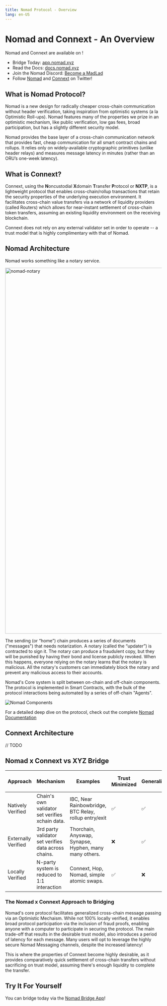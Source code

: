 ```yaml
---
title: Nomad Protocol - Overview
lang: en-US
---
```


# Nomad and Connext - An Overview 

Nomad and Connext are available on <Insert Chain Name Here>! 

- Bridge Today: [app.nomad.xyz](https://app.nomad.xyz)
- Read the Docs: [docs.nomad.xyz](https://docs.nomad.xyz)
- Join the Nomad Discord: [Become a MadLad](https://discord.gg/nomadxyz)
- Follow [Nomad](https://twitter.com/nomadxyz_) and [Connext](https://twitter.com/ConnextNetwork) on Twitter!

## What is Nomad Protocol? 

Nomad is a new design for radically cheaper cross-chain communication without header verification, taking inspiration from optimistic systems (a la Optimistic Roll-ups). Nomad features many of the properties we prize in an optimistic mechanism, like public verification, low gas fees, broad participation, but has a slightly different security model.

Nomad provides the base layer of a cross-chain communication network that provides fast, cheap communication for all smart contract chains and rollups. It relies only on widely-available cryptographic primitives (unlike header relays) and measures message latency in minutes (rather than an ORU’s one-week latency).

## What is Connext? 
 
Connext, using the **N**oncustodial **X**domain **T**ransfer **P**rotocol or **NXTP**, is a lightweight protocol that enables cross-chain/rollup transactions that retain the security properties of the underlying execution environment. It facilitates cross-chain value transfers via a network of liquidity providers (called Routers) which allows for near-instant settlement of cross-chain token transfers, assuming an existing liquidity environment on the receiving blockchain.

Connext does not rely on any external validator set in order to operate -- a trust model that is highly complimentary with that of Nomad. 


## Nomad Architecture 

Nomad works something like a notary service.

<img width="1172" alt="nomad-notary" src="https://user-images.githubusercontent.com/2653576/115466701-4a3c9880-a1e5-11eb-87e3-ae1cbab49b0b.png"/>

The sending (or “home”) chain produces a series of documents ("messages") that needs notarization. A notary (called the “updater”) is contracted to sign it. The notary can produce a fraudulent copy, but they will be punished by having their bond and license publicly revoked. When this happens, everyone relying on the notary learns that the notary is malicious. All the notary's customers can immediately block the notary and prevent any malicious access to their accounts.

Nomad's Core system is split between on-chain and off-chain components. The protocol is implemented in Smart Contracts, with the bulk of the protocol interactions being automated by a series of off-chain "Agents". 

![Nomad Components](./public/Nomad-Architecture.png)

For a detailed deep dive on the protocol, check out the complete [Nomad Documentation](https://docs.nomad.xyz/)

## Connext Architecture

// TODO

## Nomad x Connext vs XYZ Bridge

| Approach            | Mechanism                                            | Examples                                               | Trust Minimized | Generalized | Cheap/Fast to Implement |
| ------------------- | ---------------------------------------------------- | ------------------------------------------------------ | --------------- | ----------- | ----------------------- |
| Natively Verified   | Chain's own validator set verifies xchain data.      | IBC, Near Rainbowbridge, BTC Relay, rollup entry/exit  | ✅              | ✅          | ❌                      |
| Externally Verified | 3rd party validator set verifies data across chains. | Thorchain, Anyswap, Synapse, Hyphen, many many others. | ❌              | ✅          | ✅                      |
| Locally Verified    | N-party system is reduced to 1:1 interaction         | Connext, Hop, Nomad, simple atomic swaps.                     | ✅              | ❌          | ✅                      |

### The Nomad x Connext Approach to Bridging

Nomad's core protocol facilitates generalized cross-chain message passing via an Optimistic Mechaism. While not 100% locally verified, it enables broad protocol participation via the inclusion of fraud proofs, enabling anyone with a computer to participate in securing the protocol. The main trade-off that results in the desirable trust model, also introduces a period of latency for each message. Many users will opt to leverage the highly secure Nomad Messaging channels, despite the increased latency!

This is where the properties of Connext become highly desirable, as it provides comparatively quick settlement of cross-chain transfers without sacrificing on trust model, assuming there's enough liquidity to complete the transfer.

## Try It For Yourself

You can bridge today via the [Nomad Bridge App](https://app.nomad.xyz)!